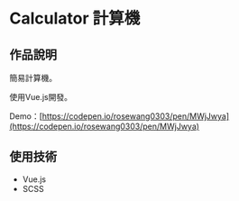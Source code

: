 # Calculator 計算機

## 作品說明
簡易計算機。

使用Vue.js開發。

Demo：[https://codepen.io/rosewang0303/pen/MWjJwya](https://codepen.io/rosewang0303/pen/MWjJwya)

## 使用技術
* Vue.js
* SCSS
